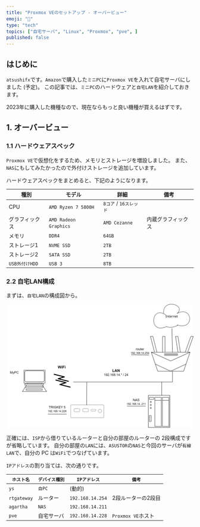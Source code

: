 ```yaml
---
title: "Proxmox VEのセットアップ - オーバービュー"
emoji: "🏨"
type: "tech"
topics: ["自宅サーバ", "Linux", "Proxmox", "pve", ]
published: false
---
```


## はじめに

`atsushifx`です。`Amazon`で購入した`ミニPC`に`Proxmox VE`を入れて自宅サーバにしました (予定)。
この記事では、`ミニPC`のハードウェアと`自宅LAN`を紹介しておきます。

2023年に購入した機種なので、現在ならもっと良い機種が買えるはずです。

## 1. オーバービュー

### 1.1 ハードウェアスペック

`Proxmox VE`で仮想化をするため、メモリとストレージを増設しました。
また、`NAS`にもしてみたかったので外付けストレージを追加しています。

ハードウェアスペックをまとめると、下記のようになります。

| 種別 | モデル | 詳細 | 備考 |
| --- | --- | --- | --- |
| CPU | `AMD Ryzen 7 5800H` | `8コア` / `16スレッド` | |
| グラフィックス | `AMD Radeon Graphics` | `AMD Cezanne` | 内蔵グラフィックス |
| メモリ | `DDR4` | `64GB` | |
| ストレージ1 | `NVME SSD` | `2TB` | |
| ストレージ2 | `SATA SSD` | `2TB` | |
| `USB外付けHDD` | `USB 3` | `8TB` | |

### 2.2 自宅LAN構成

まずは、`自宅LAN`の構成図から。

![自宅LAN構成図](/images/articles/pve-overview/house-lan.svg)

正確には、`ISP`から借りているルーターと自分の部屋のルーターの 2段構成ですが省略しています。
自分の部屋の`LAN`には、`ASUSTOR`の`NAS`と今回のサーバが`有線LAN`で、自分の PC は`WiFi`でつなげています。

`IPアドレス`の割り当ては、次の通りです。

| `ホスト名` | `デバイス種別` |  `IPアドレス` | `備考` |
| --- | --- | --- | --- |
| `ys` | `自PC` | (動的) | |
| `rtgateway` | ルーター | `192.168.14.254` | 2段ルーターの2段目 |
| `agartha` | `NAS` | `192.168.14.211` | |
| `pve` | 自宅サーバ | `192.168.14.228` | `Proxmox VE`ホスト |
